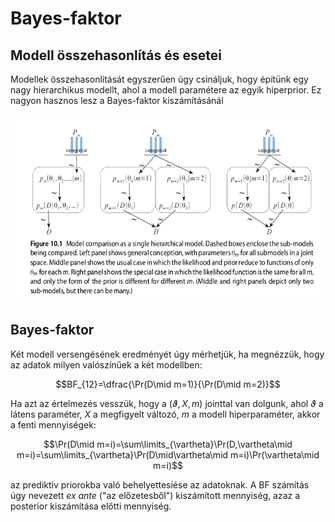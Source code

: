 # Bayes-faktor

## Modell összehasonlítás és esetei

Modellek összehasonlítását egyszerűen úgy csináljuk, hogy építünk egy nagy hierarchikus modellt, ahol a modell paramétere az egyik hiperprior. Ez nagyon hasznos lesz a Bayes-faktor kiszámításánál

<img src="https://github.com/mozow01/Bayes2024/blob/main/modcomp_1.png" height=300>

## Bayes-faktor

Két modell versengésének eredményét úgy mérhetjük, ha megnézzük, hogy az adatok milyen valószínűek a két modellben:

$$BF_{12}=\dfrac{\Pr(D\mid m=1)}{\Pr(D\mid m=2)}$$

Ha azt az értelmezés vesszük, hogy a $(\vartheta, X, m)$ jointtal van dolgunk, ahol $\vartheta$ a látens paraméter, $X$ a megfigyelt változó, $m$ a modell hiperparaméter, akkor a fenti mennyiségek:

$$\Pr(D\mid m=i)=\sum\limits_{\vartheta}\Pr(D,\vartheta\mid m=i)=\sum\limits_{\vartheta}\Pr(D\mid\vartheta\mid m=i)\Pr(\vartheta\mid m=i)$$

az prediktív priorokba való behelyettesíése az adatoknak. A BF számítás úgy nevezett _ex ante_ ("az előzetesből") kiszámított mennyiség, azaz a posterior kiszámítása előtti mennyiség.
